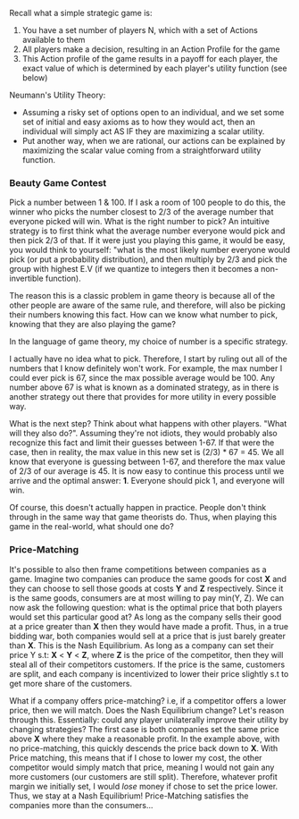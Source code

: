 Recall what a simple strategic game is:
1. You have a set number of players N, which with a set of Actions available to them
2. All players make a decision, resulting in an Action Profile for the game
3. This Action profile of the game results in a payoff for each player, the exact value of which is determined by each player's utility function (see below)

Neumann's Utility Theory:
- Assuming a risky set of options open to an individual, and we set some set of initial and easy axioms as to how they would act, then an individual will simply act AS IF they are maximizing a scalar utility.
- Put another way, when we are rational, our actions can be explained by maximizing the scalar value coming from a straightforward utility function. 


### Beauty Game Contest
Pick a number between 1 & 100. If I ask a room of 100 people to do this, the winner who picks the number closest to 2/3 of the average number that everyone picked will win. What is the right number to pick?
An intuitive strategy is to first think what the average number everyone would pick and then pick 2/3 of that. If it were just you playing this game, it would be easy, you would think to yourself:
"what is the most likely number everyone would pick (or put a probability distribution), and then multiply by 2/3 and pick the group with highest E.V (if we quantize to integers
then it becomes a non-invertible function). 

The reason this is a classic problem in game theory is because all of the other people are aware of the same rule, and therefore,
will also be picking their numbers knowing this fact. How can we know what number to pick, knowing that they are also playing the game?

In the language of game theory, my choice of number is a specific strategy. 

I actually have no idea what to pick. Therefore, I start by ruling out all of the numbers that I know definitely won't work. For example, the max number I could ever pick is 67, since the max possible average would be 100.
Any number above 67 is what is known as a dominated strategy, as in there is another strategy out there that provides for more utility in every possible way.

What is the next step? Think about what happens with other players. "What will they also do?". Assuming they're not idiots, they would probably also recognize this fact and limit their guesses between 1-67.
If that were the case, then in reality, the max value in this new set is (2/3) * 67 = 45. We all know that everyone is guessing between 1-67, and therefore the max value of 2/3 of our average is 45. It is 
now easy to continue this process until we arrive and the optimal answer: **1**. Everyone should pick 1, and everyone will win.

Of course, this doesn't actually happen in practice. People don't think through in the same way that game theorists do. Thus, when playing this game in the real-world, what should one do? 


### Price-Matching 
It's possible to also then frame competitions between companies as a game. Imagine two companies can produce the same goods for cost **X** and they can choose to sell those goods at costs **Y** and **Z** respectively.
Since it is the same goods, consumers are at most willing to pay min(Y, Z). We can now ask the following question: what is the optimal price that both players would set this particular good at? As long as the company
sells their good at a price greater than **X** then they would have made a profit. Thus, in a true bidding war, both companies would sell at a price that is just barely greater than **X**. This is the 
Nash Equilibrium. As long as a company can set their price Y s.t:  **X** < **Y** < **Z**, where **Z** is the price of the competitor, then they will steal all of their competitors customers. If the price is the same, 
customers are split, and each company is incentivized to lower their price slightly s.t to get more share of the customers. 

What if a company offers price-matching? i.e, if a competitor offers a lower price, then we will match. Does the Nash Equilibrium change? Let's reason through this. Essentially: could any player unilaterally improve their
utility by changing strategies? The first case is both companies set the same price above **X** where they make a reasonable profit. In the example above, with no price-matching, this quickly descends the price back down to 
**X**. With Price matching, this means that if I chose to lower my cost, the other competitor would simply match that price, meaning I would not gain any more customers (our customers are still split).
Therefore, whatever profit margin we initially set, I would _lose_ money if chose to set the price lower. Thus, we stay at a Nash Equilibrium! Price-Matching satisfies the companies more than
the consumers...







